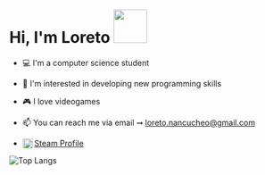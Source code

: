 # Hi, I'm Loreto <img src="https://i.pinimg.com/originals/80/7b/5c/807b5c4b02e765bb4930b7c66662ef4b.gif" width="60"></img>
- 💻    I'm a computer science student 
- 👀    I'm interested in developing new programming skills
- 🎮    I love videogames
- 📫    You can reach me via email ➞ loreto.nancucheo@gmail.com

- <a href="https://steamcommunity.com/id/loretito-chan/" target="_blank"><img align="left" src= "https://upload.wikimedia.org/wikipedia/commons/thumb/8/83/Steam_icon_logo.svg/1024px-Steam_icon_logo.svg.png" heigth="18" width="18"  />Steam Profile</a>




![Top Langs](https://github-readme-stats.vercel.app/api/top-langs/?username=loretito&layout=compact&theme=dark&hide_border=true)

